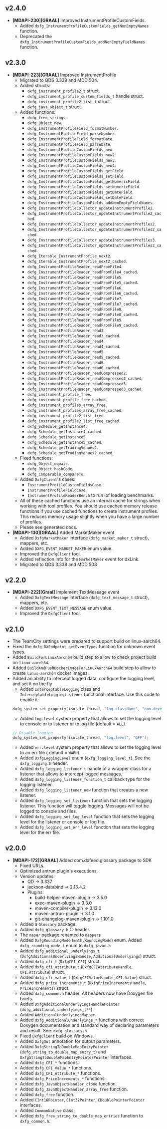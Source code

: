 ## v2.4.0

* **\[MDAPI-230]\[GRAAL]** Improved InstrumentProfileCustomFields.
    * Added `dxfg_InstrumentProfileCustomFields_getNonEmptyNames` function.
    * Deprecated the `dxfg_InstrumentProfileCustomFields_addNonEmptyFieldNames` function.

## v2.3.0

* **\[MDAPI-223]\[GRAAL]** Improved InstrumentProfile
    * Migrated to QDS 3.339 and MDD 504.
    * Added structs:
        * `dxfg_instrument_profile2_t` struct.
        * `dxfg_instrument_profile_custom_fields_t` handle struct.
        * `dxfg_instrument_profile2_list_t` struct.
        * `dxfg_java_object_t` struct.
    * Added functions:
        * `dxfg_free_strings`.
        * `dxfg_Object_new`.
        * `dxfg_InstrumentProfileField_formatNumber`.
        * `dxfg_InstrumentProfileField_parseNumber`.
        * `dxfg_InstrumentProfileField_formatDate`.
        * `dxfg_InstrumentProfileField_parseDate`.
        * `dxfg_InstrumentProfileCustomFields_new`.
        * `dxfg_InstrumentProfileCustomFields_new2`.
        * `dxfg_InstrumentProfileCustomFields_new3`.
        * `dxfg_InstrumentProfileCustomFields_new4`.
        * `dxfg_InstrumentProfileCustomFields_getField`.
        * `dxfg_InstrumentProfileCustomFields_setField`.
        * `dxfg_InstrumentProfileCustomFields_getNumericField`.
        * `dxfg_InstrumentProfileCustomFields_setNumericField`.
        * `dxfg_InstrumentProfileCustomFields_getDateField`.
        * `dxfg_InstrumentProfileCustomFields_setDateField`.
        * `dxfg_InstrumentProfileCustomFields_addNonEmptyFieldNames`.
        * `dxfg_InstrumentProfileCollector_updateInstrumentProfile2`.
        * `dxfg_InstrumentProfileCollector_updateInstrumentProfile2_cached`.
        * `dxfg_InstrumentProfileCollector_updateInstrumentProfiles2`.
        * `dxfg_InstrumentProfileCollector_updateInstrumentProfiles2_cached`.
        * `dxfg_InstrumentProfileCollector_updateInstrumentProfiles3`.
        * `dxfg_InstrumentProfileCollector_updateInstrumentProfiles3_cached`.
        * `dxfg_Iterable_InstrumentProfile_next2`.
        * `dxfg_Iterable_InstrumentProfile_next2_cached`.
        * `dxfg_InstrumentProfileReader_readFromFile4`.
        * `dxfg_InstrumentProfileReader_readFromFile4_cached`.
        * `dxfg_InstrumentProfileReader_readFromFile5`.
        * `dxfg_InstrumentProfileReader_readFromFile5_cached`.
        * `dxfg_InstrumentProfileReader_readFromFile6`.
        * `dxfg_InstrumentProfileReader_readFromFile6_cached`.
        * `dxfg_InstrumentProfileReader_readFromFile7`.
        * `dxfg_InstrumentProfileReader_readFromFile7_cached`.
        * `dxfg_InstrumentProfileReader_readFromFile8`.
        * `dxfg_InstrumentProfileReader_readFromFile8_cached`.
        * `dxfg_InstrumentProfileReader_readFromFile9`.
        * `dxfg_InstrumentProfileReader_readFromFile9_cached`.
        * `dxfg_InstrumentProfileReader_read3`.
        * `dxfg_InstrumentProfileReader_read3_cached`.
        * `dxfg_InstrumentProfileReader_read4`.
        * `dxfg_InstrumentProfileReader_read4_cached`.
        * `dxfg_InstrumentProfileReader_read5`.
        * `dxfg_InstrumentProfileReader_read5_cached`.
        * `dxfg_InstrumentProfileReader_read6`.
        * `dxfg_InstrumentProfileReader_read6_cached`.
        * `dxfg_InstrumentProfileReader_readCompressed2`.
        * `dxfg_InstrumentProfileReader_readCompressed2_cached`.
        * `dxfg_InstrumentProfileReader_readCompressed3`.
        * `dxfg_InstrumentProfileReader_readCompressed3_cached`.
        * `dxfg_instrument_profile_free`.
        * `dxfg_instrument_profile_free_cached`.
        * `dxfg_instrument_profiles_array_free`.
        * `dxfg_instrument_profiles_array_free_cached`.
        * `dxfg_instrument_profile2_list_free`.
        * `dxfg_instrument_profile2_list_free_cached`.
        * `dxfg_Schedule_getInstance4`.
        * `dxfg_Schedule_getInstance4_cached`.
        * `dxfg_Schedule_getInstance5`.
        * `dxfg_Schedule_getInstance5_cached`.
        * `dxfg_Schedule_getTradingVenues2`.
        * `dxfg_Schedule_getTradingVenues2_cached`.
    * Fixed functions:
        * `dxfg_Object_equals`.
        * `dxfg_Object_hashCode`.
        * `dxfg_Comparable_compareTo`.
    * Added `DxfgClient`'s cases:
        * `InstrumentProfileCustomFieldsCase`.
        * `InstrumentProfileFieldCase`.
        * `InstrumentProfileReaderBench` to run ipf loading benchmarks.
    * All of these cached functions use an internal cache for strings when working with tool
      profiles. You should use cached memory release functions if you use cached functions to create
      instrument profiles. This reduces memory usage slightly when you have a large number of profiles.
    * Please see generated docs.
* **\[MDAPI-130]\[GRAAL]** Added MarketMaker event
    * Added `DxfgMarketMaker` interface (`dxfg_market_maker_t` struct), mappers, etc.
    * Added `DXFG_EVENT_MARKET_MAKER` enum value.
    * Improved the `DxfgClient` tool.
    * Added reflection info for the `MarketMaker` event for dxLink.
    * Migrated to QDS 3.338 and MDD 503

## v2.2.0

* **\[MDAPI-222]\[Graal]** Implement TextMessage event
    * Added `DxfgTextMessage` interface (`dxfg_text_message_t` struct), mappers, etc.
    * Added `DXFG_EVENT_TEXT_MESSAGE` enum value.
    * Improved the `DxfgClient` tool.

## v2.1.0

* The TeamCity settings were prepared to support build on linux-aarch64.
* Fixed the `dxfg_DXEndpoint_getEventTypes` function for unknown event types.
* Added `BuildForLinuxAarch64` build step to allow to check project build on `linux-aarch64`.
* Added `BuildAndPushDockerImageForLinuxAarch64` build step to allow to create `linux-aarch64` docker images.
* Added an ability to intercept logged data, configure the logging level, and set it on the fly
    * Added `InterceptableLogging` class and `InterceptableLoggingListener` functional interface.
      Use this code to enable it:
  ```c
  dxfg_system_set_property(isolate_thread, "log.className", "com.devexperts.logging.InterceptableLogging")
  ```
    * Added `log.level` system property that allows to set the logging level to console or to
      listener or to log file (default = `ALL`).
  ```c
  // Disable logging
  dxfg_system_set_property(isolate_thread, "log.level", "OFF");
  ```
    * Added `err.level` system property that allows to set the logging level to an err file (
      default = `WARN`).
    * Added `DxfgLoggingLevel` enum (`dxfg_logging_level_t`). See the `dxfg_logging.h` header.
    * Added `dxfg_logging_listener_t` handle of a wrapper class for a listener that allows to
      intercept logged messages.
    * Added `dxfg_logging_listener_function_t` callback type for the logging listener.
    * Added `dxfg_logging_listener_new` function that creates a new listener.
    * Added `dxfg_logging_set_listener` function that sets the logging listener. This function will
      toggle logging. Messages will not be logged to console and files.
    * Added `dxfg_logging_set_log_level` function that sets the logging level for the listener or
      console or log file.
    * Added `dxfg_logging_set_err_level` function that sets the logging level for the err file.

## v2.0.0

* **\[MDAPI-172]\[GRAAL]** Added com.dxfeed.glossary package to SDK
    * Fixed URLs.
    * Optimized antrun plugin's executions.
    * Version updates:
        * QD -> 3.337
        * jackson-databind -> 2.13.4.2
        * Plugins:
            * build-helper-maven-plugin -> 3.5.0
            * exec-maven-plugin -> 3.3.0
            * maven-compiler-plugin -> 3.13.0
            * maven-antrun-plugin -> 3.1.0
            * git-changelog-maven-plugin -> 1.101.0
    * Added a `Glossary` package.
    * Added `dxfg_glossary.h` C-header.
    * The `maper` package renamed to `mappers`
    * Added `DxfgRoundingMode` (`math.RoundingMode`) enum. Added `dxfg_rounding_mode_t` enum to `dxfg_javac.h`
    * Added `dxfg_additional_underlyings_t` (`DxfgAdditionalUnderlyingsHandle`, `AdditionalUnderlyings`) struct.
    * Added `dxfg_cfi_t` (`DxfgCFI`, `CFI`) struct.
    * Added `dxfg_cfi_attribute_t` (`DxfgCFIAttributeHandle`, `CFI.Attribute`) struct.
    * Added `dxfg_cfi_value_t` (`DxfgCFIValueHandle`, `CFI.Value`) struct.
    * Added `dxfg_price_increments_t` (`DxfgPriceIncrementsHandle`, `PriceIncrements`) struct.
    * Added `dxfg_common.h` header. All headers now have Doxygen file briefs.
    * Added `DxfgAdditionalUnderlyingsHandlePointer` (`dxfg_additional_underlyings_t**`)
    * Added `AdditionalUnderlyingsMapper`.
    * Added `dxfg_AdditionalUnderlyings_*` functions with correct Doxygen documentation and standard way of declaring parameters and result. See: `dxfg_glossary.h`
    * Fixed `DxfgClient` build on Windows.
    * Added `DxfgOut` annotation for output parameters.
    * Added `DxfgStringToDoubleMapEntryPointer` (`dxfg_string_to_double_map_entry_t`) and `DxfgStringToDoubleMapEntryPointerPointer` interfaces.
    * Added `dxfg_CFI_*` functions.
    * Added `dxfg_CFI_Value_*` functions.
    * Added `dxfg_CFI_Attribute_*` functions.
    * Added `dxfg_PriceIncrements_*` functions.
    * Added `dxfg_JavaObjectHandler_clone` function.
    * Added `dxfg_JavaObjectHandler_array_free` function.
    * Added `dxfg_free` function.
    * Added `CInt16Pointer`, `CInt32Pointer`, `CDoublePointerPointer` interfaces.
    * Added `CommonNative` class.
    * Added `dxfg_free_string_to_double_map_entries` function to `dxfg_common.h`.

